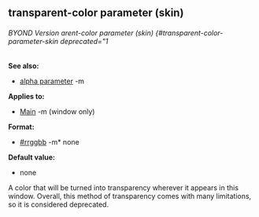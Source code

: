 ## transparent-color parameter (skin) 
###### BYOND Version arent-color parameter (skin) {#transparent-color-parameter-skin deprecated="1
**See also:**
*   [alpha parameter](/ref/%7Bskin%7D/param/alpha.md) -m
<!-- -->
**Applies to:**
*   [Main](/ref/%7Bskin%7D/control/main.md) -m (window only)
<!-- -->
**Format:**
*   [#rrggbb](/ref/%7B%7Bappendix%7D%7D/html-colors.md) -m*   none
<!-- -->
**Default value:**
*   none


A color that will be turned into transparency wherever it
appears in this window. Overall, this method of transparency comes with
many limitations, so it is considered deprecated.